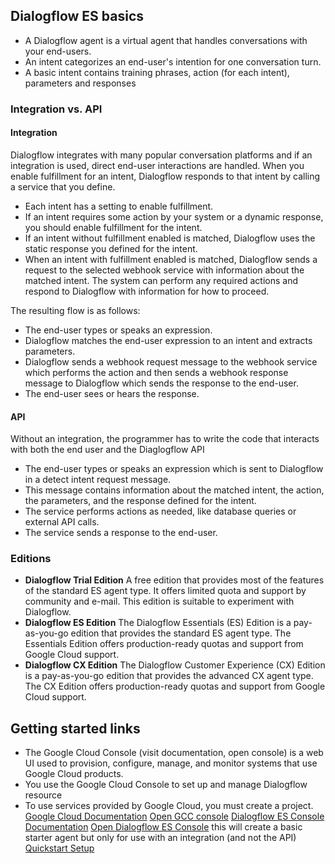 ## Dialogflow ES basics
* A Dialogflow agent is a virtual agent that handles conversations with your end-users.
* An intent categorizes an end-user's intention for one conversation turn.
* A basic intent contains training phrases, action (for each intent), parameters and responses

### Integration vs. API
#### Integration
Dialogflow integrates with many popular conversation platforms and if an integration is used, direct end-user interactions are handled.
When you enable fulfillment for an intent, Dialogflow responds to that intent by calling a service that you define.
* Each intent has a setting to enable fulfillment.
* If an intent requires some action by your system or a dynamic response, you should enable fulfillment for the intent.
* If an intent without fulfillment enabled is matched, Dialogflow uses the static response you defined for the intent.
* When an intent with fulfillment enabled is matched, Dialogflow sends a request to the selected webhook service with information about the matched intent. The system can perform any required actions and respond to Dialogflow with information for how to proceed.

The resulting flow is as follows:
* The end-user types or speaks an expression.
* Dialogflow matches the end-user expression to an intent and extracts parameters.
* Dialogflow sends a webhook request message to the webhook service which performs the action and then sends a webhook response message to Dialogflow which sends the response to the end-user.
* The end-user sees or hears the response.

#### API
Without an integration, the programmer has to write the code  that interacts with both the end user and the Diaglogflow API
* The end-user types or speaks an expression which is sent to Dialogflow in a detect intent request message.
* This message contains information about the matched intent, the action, the parameters, and the response defined for the intent.
* The service performs actions as needed, like database queries or external API calls.
* The service sends a response to the end-user.

### Editions
* __Dialogflow Trial Edition__	A free edition that provides most of the features of the standard ES agent type. It offers limited quota and support by community and e-mail. This edition is suitable to experiment with Dialogflow.
* __Dialogflow ES Edition__	The Dialogflow Essentials (ES) Edition is a pay-as-you-go edition that provides the standard ES agent type. The Essentials Edition offers production-ready quotas and support from Google Cloud support.
* __Dialogflow CX Edition__	The Dialogflow Customer Experience (CX) Edition is a pay-as-you-go edition that provides the advanced CX agent type. The CX Edition offers production-ready quotas and support from Google Cloud support.

## Getting started links
* The Google Cloud Console (visit documentation, open console) is a web UI used to provision, configure, manage, and monitor systems that use Google Cloud products.
* You use the Google Cloud Console to set up and manage Dialogflow resource
* To use services provided by Google Cloud, you must create a project.
[Google Cloud Documentation](https://support.google.com/cloud/answer/3465889?hl=en&ref_topic=3340599)
[Open GCC console](https://console.cloud.google.com/?_ga=2.252287552.83937720.1604759988-1790567636.1602529352)
[Dialogflow ES Console Documentation](https://cloud.google.com/dialogflow/docs/console)
[Open Dialogflow ES Console](https://dialogflow.cloud.google.com/) this will create a basic starter agent but only for use with an integration (and not the API)
[Quickstart Setup](https://cloud.google.com/dialogflow/es/docs/quick/setup)
